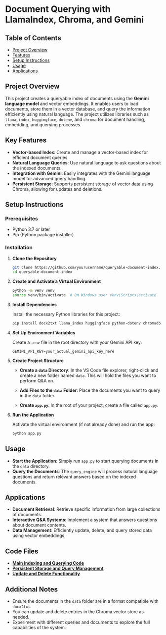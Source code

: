 # Document Querying with LlamaIndex, Chroma, and Gemini

## Table of Contents

- [Project Overview](#project-overview)
- [Features](#features)
- [Setup Instructions](#setup-instructions)
- [Usage](#usage)
- [Applications](#applications)

## Project Overview

This project creates a queryable index of documents using the **Gemini language model** and vector embeddings. It enables users to load documents, store them in a vector database, and query the information efficiently using natural language. The project utilizes libraries such as `llama_index`, `huggingface`, `dotenv`, and `chroma` for document handling, embedding, and querying processes.

## Key Features

- **Vector-based Index**: Create and manage a vector-based index for efficient document queries.
- **Natural Language Queries**: Use natural language to ask questions about the indexed documents.
- **Integration with Gemini**: Easily integrates with the Gemini language model for advanced query handling.
- **Persistent Storage**: Supports persistent storage of vector data using Chroma, allowing for updates and deletions.

## Setup Instructions

### Prerequisites

- Python 3.7 or later
- Pip (Python package installer)

### Installation

1. **Clone the Repository**

    ```bash
    git clone https://github.com/yourusername/queryable-document-index.git
    cd queryable-document-index
    ```

2. **Create and Activate a Virtual Environment**

    ```bash
    python -m venv venv
    source venv/bin/activate  # On Windows use: venv\Scripts\activate
    ```

3. **Install Dependencies**

    Install the necessary Python libraries for this project:

    ```bash
    pip install docx2txt llama_index huggingface python-dotenv chromadb
    ```

4. **Set Up Environment Variables**

    Create a `.env` file in the root directory with your Gemini API key:

    ```env
    GEMINI_API_KEY=your_actual_gemini_api_key_here
    ```

5. **Create Project Structure**

    - **Create a `data` Directory**: 
      In the VS Code file explorer, right-click and create a new folder named `data`. This will hold the files you want to perform Q&A on.

    - **Add Files to the `data` Folder**: 
      Place the documents you want to query in the `data` folder.

    - **Create `app.py`**: 
      In the root of your project, create a file called `app.py`.

6. **Run the Application**

    Activate the virtual environment (if not already done) and run the app:

    ```bash
    python app.py
    ```

## Usage

- **Start the Application**: Simply run `app.py` to start querying documents in the `data` directory.
- **Query the Documents**: The `query_engine` will process natural language questions and return relevant answers based on the indexed documents.

## Applications

- **Document Retrieval**: Retrieve specific information from large collections of documents.
- **Interactive Q&A Systems**: Implement a system that answers questions about document contents.
- **Data Management**: Efficiently update, delete, and query stored data using vector embeddings.

## Code Files

- **[Main Indexing and Querying Code](app.py)**
- **[Persistent Storage and Query Management](disk.py)**
- **[Update and Delete Functionality](operation.py)**

## Additional Notes

- Ensure the documents in the `data` folder are in a format compatible with `docx2txt`.
- You can update and delete entries in the Chroma vector store as needed.
- Experiment with different queries and documents to explore the full capabilities of the system.
